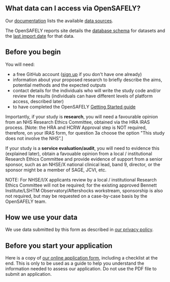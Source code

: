 ## What data can I access via OpenSAFELY?

Our [documentation](https://docs.opensafely.org/) lists the available [data sources](https://docs.opensafely.org/en/latest/dataset-intro/).

The OpenSAFELY reports site details the [database schema](https://reports.opensafely.org/reports/opensafely-tpp-database-schema/) for datasets and the [last import date](https://reports.opensafely.org/reports/opensafely-tpp-database-builds/) for that data.

## Before you begin

You will need:

- a free GitHub account ([sign up](https://github.com/signup) if you don't have one already)
- information about your proposed research to briefly describe the aims, potential methods and the expected outputs
- contact details for the individuals who will write the study code and/or review the results (individuals can have different levels of platform access, described later)
- to have completed the OpenSAFELY [Getting Started guide](https://docs.opensafely.org/getting-started/)

Importantly, if your study is **research**, you will need a favourable opinion from an NHS Research Ethics Committee, obtained via the HRA IRAS process. [Note: the HRA and HCRW Approval step is NOT required, therefore, on your IRAS form, for question 3a choose the option "This study does not involve the NHS”.]

If your study is a **service evaluation/audit**, you will need to evidence this (explained later), obtain a favouable opinion from a local / institutional Research Ethics Committee and provide evidence of support from a senior sponsor, such as an NHSE/X national clinical lead, band 9, director, or the sponsor might be a member of SAGE, JCVI, etc.

NOTE: For NHSE/I/X applicants review by a local / institutional Research Ethics Committee will not be required; for the existing approved Bennett Institute/LSHTM Observatory/Aftershocks workstream, sponsorship is also not required, but may be requested on a case-by-case basis by the OpenSAFELY team.

## How we use your data

We use data submitted by this form as described in [our privacy policy](https://www.opensafely.org/privacy/).

## Before you start your application

Here is a copy of [our online application form](https://drive.google.com/file/d/1nyQm4uD4RB-TEo7qLMTRi27sGw3Qp4W1/view), including a checklist at the end.
This is only to be used as a guide to help you understand the information needed to assess our application.
Do not use the PDF file to submit an application.
